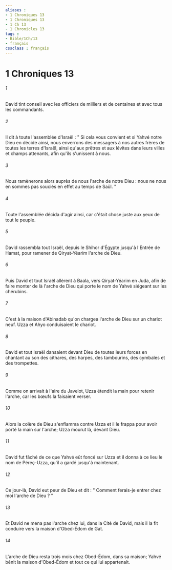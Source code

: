 ```yaml
---
aliases : 
- 1 Chroniques 13
- 1 Chroniques 13
- 1 Ch 13
- 1 Chronicles 13
tags : 
- Bible/1Ch/13
- français
cssclass : français
---
```


# 1 Chroniques 13

###### 1
David tint conseil avec les officiers de milliers et de centaines et avec tous les commandants. 
###### 2
Il dit à toute l'assemblée d'Israël : " Si cela vous convient et si Yahvé notre Dieu en décide ainsi, nous enverrons des messagers à nos autres frères de toutes les terres d'Israël, ainsi qu'aux prêtres et aux lévites dans leurs villes et champs attenants, afin qu'ils s'unissent à nous. 
###### 3
Nous ramènerons alors auprès de nous l'arche de notre Dieu : nous ne nous en sommes pas souciés en effet au temps de Saül. " 
###### 4
Toute l'assemblée décida d'agir ainsi, car c'était chose juste aux yeux de tout le peuple. 
###### 5
David rassembla tout Israël, depuis le Shihor d'Égypte jusqu'à l'Entrée de Hamat, pour ramener de Qiryat-Yéarim l'arche de Dieu. 
###### 6
Puis David et tout Israël allèrent à Baala, vers Qiryat-Yéarim en Juda, afin de faire monter de là l'arche de Dieu qui porte le nom de Yahvé siégeant sur les chérubins. 
###### 7
C'est à la maison d'Abinadab qu'on chargea l'arche de Dieu sur un chariot neuf. Uzza et Ahyo conduisaient le chariot. 
###### 8
David et tout Israël dansaient devant Dieu de toutes leurs forces en chantant au son des cithares, des harpes, des tambourins, des cymbales et des trompettes. 
###### 9
Comme on arrivait à l'aire du Javelot, Uzza étendit la main pour retenir l'arche, car les bœufs la faisaient verser. 
###### 10
Alors la colère de Dieu s'enflamma contre Uzza et il le frappa pour avoir porté la main sur l'arche; Uzza mourut là, devant Dieu. 
###### 11
David fut fâché de ce que Yahvé eût foncé sur Uzza et il donna à ce lieu le nom de Péreç-Uzza, qu'il a gardé jusqu'à maintenant. 
###### 12
Ce jour-là, David eut peur de Dieu et dit : " Comment ferais-je entrer chez moi l'arche de Dieu ? " 
###### 13
Et David ne mena pas l'arche chez lui, dans la Cité de David, mais il la fit conduire vers la maison d'Obed-Édom de Gat. 
###### 14
L'arche de Dieu resta trois mois chez Obed-Édom, dans sa maison; Yahvé bénit la maison d'Obed-Édom et tout ce qui lui appartenait. 
